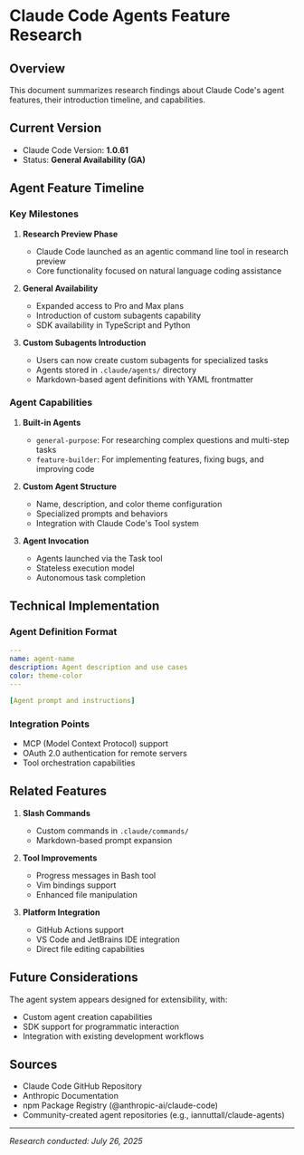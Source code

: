 # Claude Code Agents Feature Research

## Overview

This document summarizes research findings about Claude Code's agent features, their introduction timeline, and capabilities.

## Current Version
- Claude Code Version: **1.0.61**
- Status: **General Availability (GA)**

## Agent Feature Timeline

### Key Milestones

1. **Research Preview Phase**
   - Claude Code launched as an agentic command line tool in research preview
   - Core functionality focused on natural language coding assistance

2. **General Availability**
   - Expanded access to Pro and Max plans
   - Introduction of custom subagents capability
   - SDK availability in TypeScript and Python

3. **Custom Subagents Introduction**
   - Users can now create custom subagents for specialized tasks
   - Agents stored in `.claude/agents/` directory
   - Markdown-based agent definitions with YAML frontmatter

### Agent Capabilities

1. **Built-in Agents**
   - `general-purpose`: For researching complex questions and multi-step tasks
   - `feature-builder`: For implementing features, fixing bugs, and improving code

2. **Custom Agent Structure**
   - Name, description, and color theme configuration
   - Specialized prompts and behaviors
   - Integration with Claude Code's Tool system

3. **Agent Invocation**
   - Agents launched via the Task tool
   - Stateless execution model
   - Autonomous task completion

## Technical Implementation

### Agent Definition Format
```yaml
---
name: agent-name
description: Agent description and use cases
color: theme-color
---

[Agent prompt and instructions]
```

### Integration Points
- MCP (Model Context Protocol) support
- OAuth 2.0 authentication for remote servers
- Tool orchestration capabilities

## Related Features

1. **Slash Commands**
   - Custom commands in `.claude/commands/`
   - Markdown-based prompt expansion

2. **Tool Improvements**
   - Progress messages in Bash tool
   - Vim bindings support
   - Enhanced file manipulation

3. **Platform Integration**
   - GitHub Actions support
   - VS Code and JetBrains IDE integration
   - Direct file editing capabilities

## Future Considerations

The agent system appears designed for extensibility, with:
- Custom agent creation capabilities
- SDK support for programmatic interaction
- Integration with existing development workflows

## Sources

- Claude Code GitHub Repository
- Anthropic Documentation
- npm Package Registry (@anthropic-ai/claude-code)
- Community-created agent repositories (e.g., iannuttall/claude-agents)

---
*Research conducted: July 26, 2025*